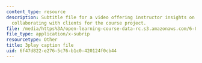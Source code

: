 ```yaml
---
content_type: resource
description: Subtitle file for a video offering instructor insights on choosing and
  collaborating with clients for the course project.
file: /media/https%3A/open-learning-course-data-rc.s3.amazonaws.com/6-811-principles-and-practice-of-assistive-technology-fall-2014/6f47d822e2765c76b1c0420124f0cb44_Wup3xqOvvpA.vtt
file_type: application/x-subrip
resourcetype: Other
title: 3play caption file
uid: 6f47d822-e276-5c76-b1c0-420124f0cb44
---
```

